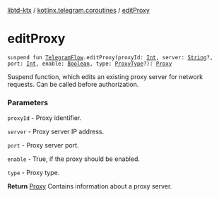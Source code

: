 [libtd-ktx](../index.md) / [kotlinx.telegram.coroutines](index.md) / [editProxy](./edit-proxy.md)

# editProxy

`suspend fun `[`TelegramFlow`](../kotlinx.telegram.core/-telegram-flow/index.md)`.editProxy(proxyId: `[`Int`](https://kotlinlang.org/api/latest/jvm/stdlib/kotlin/-int/index.html)`, server: `[`String`](https://kotlinlang.org/api/latest/jvm/stdlib/kotlin/-string/index.html)`?, port: `[`Int`](https://kotlinlang.org/api/latest/jvm/stdlib/kotlin/-int/index.html)`, enable: `[`Boolean`](https://kotlinlang.org/api/latest/jvm/stdlib/kotlin/-boolean/index.html)`, type: `[`ProxyType`](https://tdlibx.github.io/td/docs/org/drinkless/td/libcore/telegram/TdApi/ProxyType.html)`?): `[`Proxy`](https://tdlibx.github.io/td/docs/org/drinkless/td/libcore/telegram/TdApi/Proxy.html)

Suspend function, which edits an existing proxy server for network requests. Can be called before
authorization.

### Parameters

`proxyId` - Proxy identifier.

`server` - Proxy server IP address.

`port` - Proxy server port.

`enable` - True, if the proxy should be enabled.

`type` - Proxy type.

**Return**
[Proxy](https://tdlibx.github.io/td/docs/org/drinkless/td/libcore/telegram/TdApi/Proxy.html) Contains information about a proxy server.

